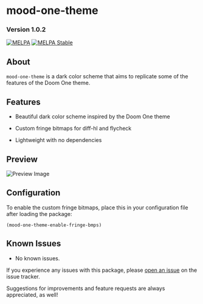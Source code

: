 # mood-one-theme
### Version 1.0.2

[![MELPA](https://melpa.org/packages/mood-one-theme-badge.svg)](https://melpa.org/#/mood-one-theme)
[![MELPA Stable](https://stable.melpa.org/packages/mood-one-theme-badge.svg)](https://stable.melpa.org/#/mood-one-theme)

## About

`mood-one-theme` is a dark color scheme that aims to replicate some of the features of the Doom One theme.

## Features

* Beautiful dark color scheme inspired by the Doom One theme

* Custom fringe bitmaps for diff-hl and flycheck

* Lightweight with no dependencies

## Preview

![Preview Image](https://gitlab.com/jessieh/mood-one-theme/raw/assets/mood-one-theme.png "Preview Image")

## Configuration

To enable the custom fringe bitmaps, place this in your configuration file after loading the package:

`(mood-one-theme-enable-fringe-bmps)`

## Known Issues

* No known issues.

If you experience any issues with this package, please
[open an issue](https://gitlab.com/jessieh/mood-line/issues/new)
on the issue tracker.

Suggestions for improvements and feature requests are always appreciated, as well!
